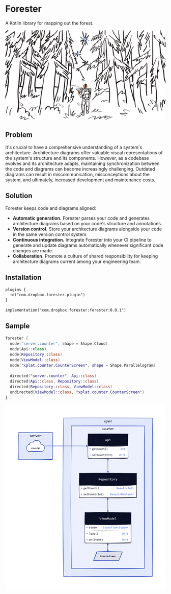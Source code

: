 # Forester

A Kotlin library for mapping out the forest.

<img src="./github/mapping_out_the_forest.png" alt="Mapping out the forest"/>

## Problem

It's crucial to have a comprehensive understanding of a system's architecture. Architecture diagrams offer valuable
visual representations of the system's structure and its components. However, as a codebase evolves and its architecture
adapts, maintaining synchronization between the code and diagrams can become increasingly challenging. Outdated diagrams
can result in miscommunication, misconceptions about the system, and ultimately, increased development and maintenance
costs.

## Solution

Forester keeps code and diagrams aligned:

- **Automatic generation.** Forester parses your code and generates architecture diagrams based on your code's
  structure and annotations.
- **Version control.** Store your architecture diagrams alongside your code in the same version control system.
- **Continuous integration.** Integrate Forester into your CI pipeline to generate and update diagrams automatically
  whenever significant code changes are made.
- **Collaboration.** Promote a culture of shared responsibility for keeping architecture diagrams current among your
  engineering team.

## Installation

```shell
plugins {
  id("com.dropbox.forester.plugin")
}

implementation("com.dropbox.forester:forester:0.0.1")
```

## Sample

```kotlin
forester {
  node("server.counter", shape = Shape.Cloud)
  node(Api::class)
  node(Repository::class)
  node(ViewModel::class)
  node("xplat.counter.CounterScreen", shape = Shape.Parallelogram)

  directed("server.counter", Api::class)
  directed(Api::class, Repository::class)
  directed(Repository::class, ViewModel::class)
  undirected(ViewModel::class, "xplat.counter.CounterScreen")
}
```

<img src="github/sample_class.png"/>
